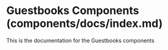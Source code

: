 # Guestbooks Components (components/docs/index.md)

This is the documentation for the Guestbooks components
